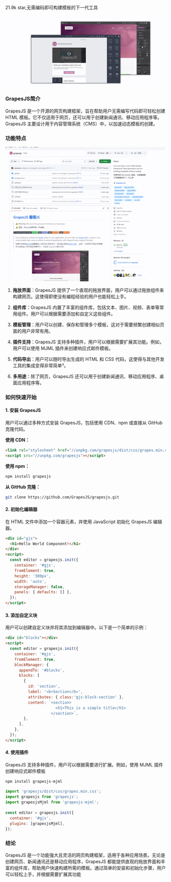 21.9k star,无需编码即可构建模板的下一代工具

![](image-1.png)

### GrapesJS简介

GrapesJS 是一个开源的网页构建框架，旨在帮助用户无需编写代码即可轻松创建 HTML 模板。它不仅适用于网页，还可以用于创建新闻通讯、移动应用程序等。GrapesJS 主要设计用于内容管理系统（CMS）中，以加速动态模板的创建。

### 功能特点

![](image.png)

1. **拖放界面**：GrapesJS 提供了一个直观的拖放界面，用户可以通过拖放组件来构建网页。这使得即使没有编程经验的用户也能轻松上手。

2. **组件库**：GrapesJS 内置了丰富的组件库，包括文本、图片、视频、表单等常用组件。用户可以根据需要添加和自定义这些组件。

3. **模板管理**：用户可以创建、保存和管理多个模板，这对于需要频繁创建相似页面的用户非常有用。

4. **插件支持**：GrapesJS 支持多种插件，用户可以根据需要扩展其功能。例如，用户可以使用 MJML 插件来创建响应式邮件模板。

5. **代码导出**：用户可以随时导出生成的 HTML 和 CSS 代码，这使得与其他开发工具的集成变得非常简单³。

6. **多用途**：除了网页，GrapesJS 还可以用于创建新闻通讯、移动应用程序、桌面应用程序等。

### 如何快速开始

#### 1. 安装 GrapesJS

用户可以通过多种方式安装 GrapesJS，包括使用 CDN、npm 或直接从 GitHub 克隆代码。

**使用 CDN：**
```html
<link rel="stylesheet" href="//unpkg.com/grapesjs/dist/css/grapes.min.css">
<script src="//unpkg.com/grapesjs"></script>
```

**使用 npm：**
```bash
npm install grapesjs
```

**从 GitHub 克隆：**
```bash
git clone https://github.com/GrapesJS/grapesjs.git
```

#### 2. 初始化编辑器

在 HTML 文件中添加一个容器元素，并使用 JavaScript 初始化 GrapesJS 编辑器。
```html
<div id="gjs">
  <h1>Hello World Component!</h1>
</div>
<script>
  const editor = grapesjs.init({
    container: '#gjs',
    fromElement: true,
    height: '300px',
    width: 'auto',
    storageManager: false,
    panels: { defaults: [] },
  });
</script>
```

#### 3. 添加自定义块

用户可以创建自定义块并将其添加到编辑器中。以下是一个简单的示例：
```html
<div id="blocks"></div>
<script>
  const editor = grapesjs.init({
    container: '#gjs',
    fromElement: true,
    blockManager: {
      appendTo: '#blocks',
      blocks: [
        {
          id: 'section',
          label: '<b>Section</b>',
          attributes: { class:'gjs-block-section' },
          content: `<section>
                      <h1>This is a simple title</h1>
                    </section>`,
        },
      ],
    },
  });
</script>
```

#### 4. 使用插件

GrapesJS 支持多种插件，用户可以根据需要进行扩展。例如，使用 MJML 插件创建响应式邮件模板
```bash
npm install grapesjs-mjml
```
```javascript
import 'grapesjs/dist/css/grapes.min.css';
import grapesjs from 'grapesjs';
import grapesjsMjml from 'grapesjs-mjml';

const editor = grapesjs.init({
  container: '#gjs',
  plugins: [grapesjsMjml],
});
```

### 结论

GrapesJS 是一个功能强大且灵活的网页构建框架，适用于各种应用场景。无论是创建网页、新闻通讯还是移动应用程序，GrapesJS 都能提供直观的拖放界面和丰富的组件库，帮助用户快速构建所需的模板。通过简单的安装和初始化步骤，用户可以轻松上手，并根据需要扩展其功能


